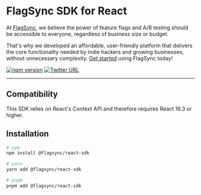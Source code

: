 # FlagSync SDK for React

At [FlagSync](https://www.flagsync.com), we believe the power of feature flags and A/B testing should be accessible to everyone, regardless of business size or budget. 

That's why we developed an affordable, user-friendly platform that delivers the core functionality needed by indie hackers and growing businesses, without unnecessary complexity. [Get started](https://docs.flagsync.com/getting-started/set-up-flagsync) using FlagSync today!

[![npm version](https://badge.fury.io/js/%40flagsync%2Freact-sdk.svg)](https://badge.fury.io/js/%40flagsync%2Freact-sdk)
[![Twitter URL](https://img.shields.io/twitter/url/https/twitter.com/flagsync.svg?style=social&label=Follow%20%40flagsync)](https://twitter.com/flagsync)

---

## Compatibility
This SDK relies on React's Context API and therefore requires React 16.3 or higher.

## Installation

```bash
# npm
npm install @flagsync/react-sdk

# yarn
yarn add @flagsync/react-sdk

# pnpm
pnpm add @flagsync/react-sdk
```
